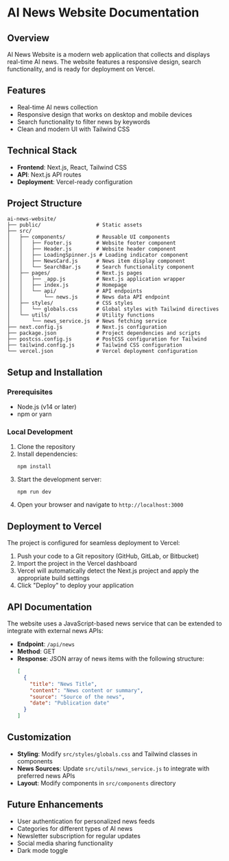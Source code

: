# AI News Website Documentation

## Overview
AI News Website is a modern web application that collects and displays real-time AI news. The website features a responsive design, search functionality, and is ready for deployment on Vercel.

## Features
- Real-time AI news collection
- Responsive design that works on desktop and mobile devices
- Search functionality to filter news by keywords
- Clean and modern UI with Tailwind CSS

## Technical Stack
- **Frontend**: Next.js, React, Tailwind CSS
- **API**: Next.js API routes
- **Deployment**: Vercel-ready configuration

## Project Structure
```
ai-news-website/
├── public/                  # Static assets
├── src/
│   ├── components/          # Reusable UI components
│   │   ├── Footer.js        # Website footer component
│   │   ├── Header.js        # Website header component
│   │   ├── LoadingSpinner.js # Loading indicator component
│   │   ├── NewsCard.js      # News item display component
│   │   └── SearchBar.js     # Search functionality component
│   ├── pages/               # Next.js pages
│   │   ├── _app.js          # Next.js application wrapper
│   │   ├── index.js         # Homepage
│   │   └── api/             # API endpoints
│   │       └── news.js      # News data API endpoint
│   ├── styles/              # CSS styles
│   │   └── globals.css      # Global styles with Tailwind directives
│   └── utils/               # Utility functions
│       └── news_service.js  # News fetching service
├── next.config.js           # Next.js configuration
├── package.json             # Project dependencies and scripts
├── postcss.config.js        # PostCSS configuration for Tailwind
├── tailwind.config.js       # Tailwind CSS configuration
└── vercel.json              # Vercel deployment configuration
```

## Setup and Installation

### Prerequisites
- Node.js (v14 or later)
- npm or yarn

### Local Development
1. Clone the repository
2. Install dependencies:
   ```
   npm install
   ```
3. Start the development server:
   ```
   npm run dev
   ```
4. Open your browser and navigate to `http://localhost:3000`

## Deployment to Vercel
The project is configured for seamless deployment to Vercel:

1. Push your code to a Git repository (GitHub, GitLab, or Bitbucket)
2. Import the project in the Vercel dashboard
3. Vercel will automatically detect the Next.js project and apply the appropriate build settings
4. Click "Deploy" to deploy your application

## API Documentation
The website uses a JavaScript-based news service that can be extended to integrate with external news APIs:

- **Endpoint**: `/api/news`
- **Method**: GET
- **Response**: JSON array of news items with the following structure:
  ```json
  [
    {
      "title": "News Title",
      "content": "News content or summary",
      "source": "Source of the news",
      "date": "Publication date"
    }
  ]
  ```

## Customization
- **Styling**: Modify `src/styles/globals.css` and Tailwind classes in components
- **News Sources**: Update `src/utils/news_service.js` to integrate with preferred news APIs
- **Layout**: Modify components in `src/components` directory

## Future Enhancements
- User authentication for personalized news feeds
- Categories for different types of AI news
- Newsletter subscription for regular updates
- Social media sharing functionality
- Dark mode toggle
